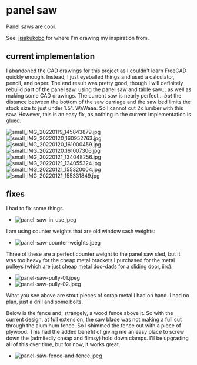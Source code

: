 # panel saw

Panel saws are cool.

See: [jisakukobo](https://www.youtube.com/c/jisakukobo/videos) for where I'm 
drawing my inspiration from.


## current implementation

I abandoned the CAD drawings for this project as I couldn't learn FreeCAD
quickly enough. Instead, I just eyeballed things and used a calculator, pencil,
and paper. The end result was pretty good, though I will definitely rebuild 
part of the panel saw, using the panel saw and table saw... as well as making
some CAD drawings. The current saw is nearly perfect... *but* the distance
between the bottom of the saw carriage and the saw bed limits the stock size
to just under 1.5". WaWaaa. So I cannot cut 2x lumber with this saw. However,
this is an easy fix, as nothing in the current implementation is glued.

![small_IMG_20220119_145843879.jpg](./photos/small_IMG_20220119_145843879.jpg)
![small_IMG_20220120_160952763.jpg](./photos/small_IMG_20220120_160952763.jpg)
![small_IMG_20220120_161000459.jpg](./photos/small_IMG_20220120_161000459.jpg)
![small_IMG_20220120_161007306.jpg](./photos/small_IMG_20220120_161007306.jpg)
![small_IMG_20220121_134048256.jpg](./photos/small_IMG_20220121_134048256.jpg)
![small_IMG_20220121_134055324.jpg](./photos/small_IMG_20220121_134055324.jpg)
![small_IMG_20220121_155320004.jpg](./photos/small_IMG_20220121_155320004.jpg)
![small_IMG_20220121_155331849.jpg](./photos/small_IMG_20220121_155331849.jpg)

## fixes

I had to fix some things.

* ![panel-saw-in-use.jpeg](./photos/panel-saw-in-use.jpeg)

I am using counter weights that are old window sash weights:

* ![panel-saw-counter-weights.jpeg](./photos/panel-saw-counter-weights.jpeg)

Three of these are a perfect counter weight to the panel saw sled, but it was too heavy for the cheap metal brackets I purchased for the
metal pulleys (which are just cheap metal doo-dads for a sliding door, iirc).

* ![panel-saw-pully-01.jpeg](./photos/panel-saw-pully-01.jpeg)
* ![panel-saw-pully-02.jpeg](./photos/panel-saw-pully-02.jpeg)

What you see above are stout pieces of scrap metal I had on hand. I had no plan, just a drill and some bolts.

Below is the fence and, strangely, a wood fence above it. So with the current design, at full extension, the
saw blade was not making a full cut through the aluminum fence. So I shimmed the fence out with a piece of 
plywood. This had the added benefit of giving me an easy place to screw down the (admitedly cheap and flimsy)
hold down clamps. I'll be upgrading all of this over time, but for now, it works great.

* ![panel-saw-fence-and-fence.jpeg](./photos/panel-saw-fence-and-fence.jpeg)
